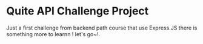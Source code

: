 # Quite API Challenge Project
Just a first challenge from backend path course that use Express.JS
there is something more to learnn ! let's go~!.